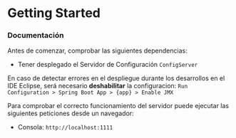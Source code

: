 # Getting Started

### Documentación
Antes de comenzar, comprobar las siguientes dependencias:

* Tener desplegado el Servidor de Configuración `ConfigServer`

En caso de detectar errores en el despliegue durante los desarrollos en el IDE Eclipse, será necesario **deshabilitar** la configuracion: `Run Configuration > Spring Boot App > {app} > Enable JMX`

Para comprobar el correcto funcionamiento del servidor puede ejecutar las siguientes peticiones desde un navegador:

* Consola: `http://localhost:1111`